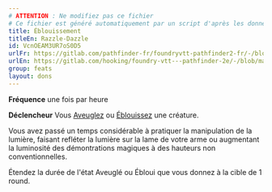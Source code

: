 ```yaml
---
# ATTENTION : Ne modifiez pas ce fichier
# Ce fichier est généré automatiquement par un script d'après les données du module Foundry VTT officiel et de sa traduction
title: Éblouissement
titleEn: Razzle-Dazzle
id: VcnOEAM3UR7oS0D5
urlFr: https://gitlab.com/pathfinder-fr/foundryvtt-pathfinder2-fr/-/blob/master/data/feats/VcnOEAM3UR7oS0D5.htm
urlEn: https://gitlab.com/hooking/foundry-vtt---pathfinder-2e/-/blob/master/packs/data/feats.db/razzle-dazzle.json
group: feats
layout: dons
---
```

**Fréquence** une fois par heure

**Déclencheur** Vous [Aveuglez](../conditions/aveuglé.md) ou [Éblouissez](../conditions/ébloui.md) une créature.

Vous avez passé un temps considérable à pratiquer la manipulation de la lumière, faisant refléter la lumière sur la lame de votre arme ou augmentant la luminosité des démontrations magiques à des hauteurs non conventionnelles.

Étendez la durée de l'état Aveuglé ou Ébloui que vous donnez à la cible de 1 round.


